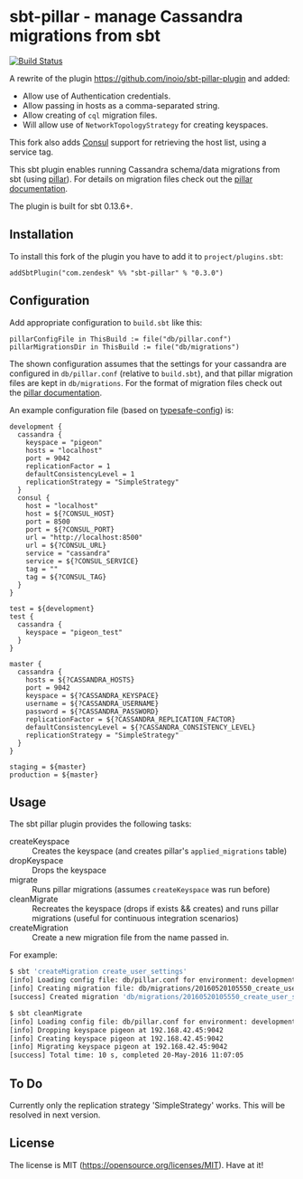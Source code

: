 # sbt-pillar - manage Cassandra migrations from sbt

[![Build Status](https://travis-ci.org/zendesk/sbt-pillar-plugin.svg?branch=master)](https://travis-ci.org/zendesk/sbt-pillar-plugin)

A rewrite of the plugin https://github.com/inoio/sbt-pillar-plugin and added:
* Allow use of Authentication credentials.
* Allow passing in hosts as a comma-separated string.
* Allow creating of `cql` migration files.
* Will allow use of `NetworkTopologyStrategy` for creating keyspaces.

This fork also adds [Consul](https://www.consul.io/) support for retrieving the host list, using a service tag.

This sbt plugin enables running Cassandra schema/data migrations from sbt (using [pillar](https://github.com/comeara/pillar)). For details on migration files check out the [pillar documentation](https://github.com/comeara/pillar#migration-files).

The plugin is built for sbt 0.13.6+.

## Installation

To install this fork of the plugin you have to add it to `project/plugins.sbt`:

```
addSbtPlugin("com.zendesk" %% "sbt-pillar" % "0.3.0")
```

## Configuration

Add appropriate configuration to `build.sbt` like this:

```
pillarConfigFile in ThisBuild := file("db/pillar.conf")
pillarMigrationsDir in ThisBuild := file("db/migrations")
```

The shown configuration assumes that the settings for your cassandra are configured in `db/pillar.conf` (relative to `build.sbt`), and that pillar migration files are kept in `db/migrations`. For the format of migration files check out the [pillar documentation](https://github.com/comeara/pillar#migration-files).

An example configuration file (based on [typesafe-config](https://github.com/typesafehub/config)) is:

```
development {
  cassandra {
    keyspace = "pigeon"
    hosts = "localhost"
    port = 9042
    replicationFactor = 1
    defaultConsistencyLevel = 1
    replicationStrategy = "SimpleStrategy"
  }
  consul {
    host = "localhost"
    host = ${?CONSUL_HOST}
    port = 8500
    port = ${?CONSUL_PORT}
    url = "http://localhost:8500"
    url = ${?CONSUL_URL}
    service = "cassandra"
    service = ${?CONSUL_SERVICE}
    tag = ""
    tag = ${?CONSUL_TAG}
  }
}

test = ${development}
test {
  cassandra {
    keyspace = "pigeon_test"
  }
}

master {
  cassandra {
    hosts = ${?CASSANDRA_HOSTS}
    port = 9042
    keyspace = ${?CASSANDRA_KEYSPACE}
    username = ${?CASSANDRA_USERNAME}
    password = ${?CASSANDRA_PASSWORD}
    replicationFactor = ${?CASSANDRA_REPLICATION_FACTOR}
    defaultConsistencyLevel = ${?CASSANDRA_CONSISTENCY_LEVEL}
    replicationStrategy = "SimpleStrategy"
  }
}

staging = ${master}
production = ${master}
```

## Usage

The sbt pillar plugin provides the following tasks:

<dl>
<dt>createKeyspace</dt><dd>Creates the keyspace (and creates pillar's <code>applied_migrations</code> table)</dd>
<dt>dropKeyspace</dt><dd>Drops the keyspace</dd>
<dt>migrate</dt><dd>Runs pillar migrations (assumes <code>createKeyspace</code> was run before)</dd>
<dt>cleanMigrate</dt><dd>Recreates the keyspace (drops if exists && creates) and runs pillar migrations (useful for continuous integration scenarios)</dd>
<dt>createMigration</dt><dd>Create a new migration file from the name passed in.</dd>
</dl>

For example:

```bash
$ sbt 'createMigration create_user_settings'
[info] Loading config file: db/pillar.conf for environment: development
[info] Creating migration file: db/migrations/20160520105550_create_user_settings_timeseries.cql
[success] Created migration 'db/migrations/20160520105550_create_user_settings_timeseries.cql'
```

```bash
$ sbt cleanMigrate
[info] Loading config file: db/pillar.conf for environment: development
[info] Dropping keyspace pigeon at 192.168.42.45:9042
[info] Creating keyspace pigeon at 192.168.42.45:9042
[info] Migrating keyspace pigeon at 192.168.42.45:9042
[success] Total time: 10 s, completed 20-May-2016 11:07:05
```

## To Do

Currently only the replication strategy 'SimpleStrategy' works. This will be resolved in next version.

## License

The license is MIT (https://opensource.org/licenses/MIT). Have at it!
